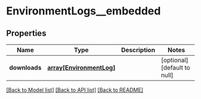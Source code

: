 # EnvironmentLogs__embedded

## Properties
Name | Type | Description | Notes
------------ | ------------- | ------------- | -------------
**downloads** | [**array[EnvironmentLog]**](EnvironmentLog.md) |  | [optional] [default to null]

[[Back to Model list]](../README.md#documentation-for-models) [[Back to API list]](../README.md#documentation-for-api-endpoints) [[Back to README]](../README.md)


